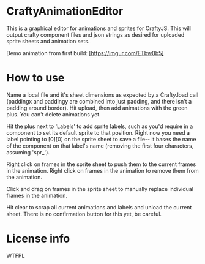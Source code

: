 # CraftyAnimationEditor
This is a graphical editor for animations and sprites for CraftyJS. This will output crafty component files and json strings as desired for uploaded sprite sheets and animation sets.

Demo animation from first build:
[https://imgur.com/ETbw0b5]

# How to use

Name a local file and it's sheet dimensions as expected by a Crafty.load call (paddingx and paddingy are combined into just padding, and there isn't a padding around border). 
Hit upload, then add animations with the green plus.
You can't delete animations yet.

Hit the plus next to 'Labels' to add sprite labels, such as you'd require in a component to set its default sprite to that position. Right now you need a label pointing to [0][0] on the sprite sheet to save a file-- it bases the name of the component on that label's name (removing the first four characters, assuming 'spr_').

Right click on frames in the sprite sheet to push them to the current frames in the animation.
Right click on frames in the animation to remove them from the animation.

Click and drag on frames in the sprite sheet to manually replace individual frames in the animation.

Hit clear to scrap all current animations and labels and unload the current sheet. There is no confirmation button for this yet, be careful.

# License info

WTFPL
